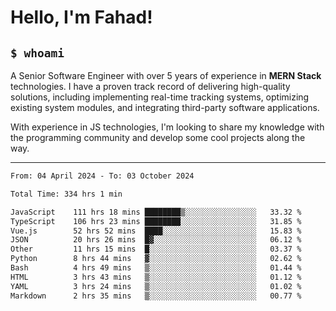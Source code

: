 <h1>Hello, I'm Fahad!</h1>

<h2><code>$ whoami</code></h2>

A Senior Software Engineer with over 5 years of experience in **MERN Stack** technologies. I have a proven track record of delivering high-quality solutions, including implementing real-time tracking systems, optimizing existing system modules, and integrating third-party software applications.

With experience in JS technologies, I'm looking to share my knowledge with the programming community and develop some cool projects along the way.

---

<!--START_SECTION:waka-->

```txt
From: 04 April 2024 - To: 03 October 2024

Total Time: 334 hrs 1 min

JavaScript    111 hrs 18 mins ████████▒░░░░░░░░░░░░░░░░   33.32 %
TypeScript    106 hrs 23 mins ████████░░░░░░░░░░░░░░░░░   31.85 %
Vue.js        52 hrs 52 mins  ████░░░░░░░░░░░░░░░░░░░░░   15.83 %
JSON          20 hrs 26 mins  █▓░░░░░░░░░░░░░░░░░░░░░░░   06.12 %
Other         11 hrs 15 mins  █░░░░░░░░░░░░░░░░░░░░░░░░   03.37 %
Python        8 hrs 44 mins   ▓░░░░░░░░░░░░░░░░░░░░░░░░   02.62 %
Bash          4 hrs 49 mins   ▒░░░░░░░░░░░░░░░░░░░░░░░░   01.44 %
HTML          3 hrs 43 mins   ▒░░░░░░░░░░░░░░░░░░░░░░░░   01.12 %
YAML          3 hrs 24 mins   ▒░░░░░░░░░░░░░░░░░░░░░░░░   01.02 %
Markdown      2 hrs 35 mins   ▒░░░░░░░░░░░░░░░░░░░░░░░░   00.77 %
```

<!--END_SECTION:waka-->

<!--
**heyFahad/heyFahad** is a ✨ _special_ ✨ repository because its `README.md` (this file) appears on your GitHub profile.

Here are some ideas to get you started:

- 🔭 I’m currently working on ...
- 🌱 I’m currently learning ...
- 👯 I’m looking to collaborate on ...
- 🤔 I’m looking for help with ...
- 💬 Ask me about ...
- 📫 How to reach me: ...
- 😄 Pronouns: ...
- ⚡ Fun fact: ...
-->
